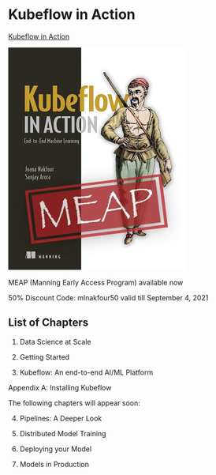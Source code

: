 # Kubeflow in Action

[Kubeflow in Action](http://mng.bz/DKZg)

[![KF in Action Screenshot](KFinAction.jpg)](http://mng.bz/DKZg)

MEAP (Manning Early Access Program) available now

50% Discount Code: mlnakfour50 valid till September 4, 2021


## List of Chapters

1. Data Science at Scale

2. Getting Started

3. Kubeflow: An end-to-end AI/ML Platform

Appendix A: Installing Kubeflow

The following chapters will appear soon:

4. Pipelines: A Deeper Look

5. Distributed Model Training

6. Deploying your Model

7. Models in Production


